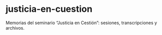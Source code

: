 # justicia-en-cuestion
Memorias del seminario “Justicia en Cestión”: sesiones, transcripciones y archivos.

